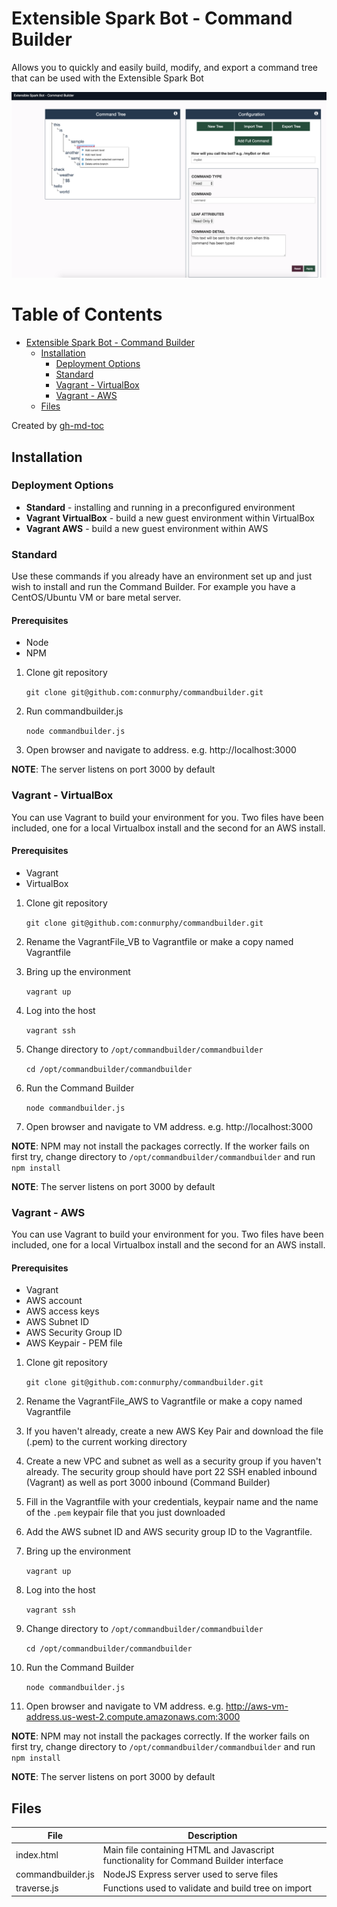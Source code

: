 # Extensible Spark Bot - Command Builder

Allows you to quickly and easily build, modify, and export a command tree that can be used with the Extensible Spark Bot

![alt tag](https://github.com/conmurphy/commandbuilder/blob/master/images/gui.png?raw=true)

Table of Contents
=================

   * [Extensible Spark Bot - Command Builder](#extensible-spark-bot---command-builder)
      * [Installation](#installation)
         * [Deployment Options](#deployment-options)
         * [Standard](#standard)
         * [Vagrant - VirtualBox](#vagrant---virtualbox)
         * [Vagrant - AWS](#vagrant---aws)
      * [Files](#files)

Created by [gh-md-toc](https://github.com/ekalinin/github-markdown-toc)

## Installation

### Deployment Options

* **Standard** - installing and running in a preconfigured environment
* **Vagrant VirtualBox** -  build a new guest environment within VirtualBox
* **Vagrant AWS** - build a new guest environment within AWS

### Standard

Use these commands if you already have an environment set up and just wish to install and run the Command Builder. For example you have a CentOS/Ubuntu VM or bare metal server.

#### Prerequisites
* Node
* NPM


1. Clone git repository
   
   `git clone git@github.com:conmurphy/commandbuilder.git`

2. Run commandbuilder.js

   `node commandbuilder.js`
3. Open browser and navigate to address. e.g. http://localhost:3000

**NOTE**: The server listens on port 3000 by default

### Vagrant - VirtualBox

You can use Vagrant to build your environment for you. Two files have been included, one for a local Virtualbox install and the second for an AWS install. 

#### Prerequisites
* Vagrant
* VirtualBox


1. Clone git repository
   
    `git clone git@github.com:conmurphy/commandbuilder.git`

2. Rename the VagrantFile_VB to Vagrantfile or make a copy named Vagrantfile
3. Bring up the environment
    
    `vagrant up`

4. Log into the host

    `vagrant ssh`

5. Change directory to `/opt/commandbuilder/commandbuilder`

    `cd /opt/commandbuilder/commandbuilder`

6. Run the Command Builder

    `node commandbuilder.js`
7. Open browser and navigate to VM address. e.g. http://localhost:3000

**NOTE**: NPM may not install the packages correctly. If the worker fails on first try, change directory to `/opt/commandbuilder/commandbuilder` and run `npm install`

**NOTE**: The server listens on port 3000 by default

### Vagrant - AWS

You can use Vagrant to build your environment for you. Two files have been included, one for a local Virtualbox install and the second for an AWS install.

#### Prerequisites
* Vagrant
* AWS account
* AWS access keys
* AWS Subnet ID
* AWS Security Group ID
* AWS Keypair - PEM file


1. Clone git repository
   
    `git clone git@github.com:conmurphy/commandbuilder.git`

2. Rename the VagrantFile_AWS to Vagrantfile or make a copy named Vagrantfile
3. If you haven't already, create a new AWS Key Pair and download the file (.pem) to the current working directory
4. Create a new VPC and subnet as well as a security group if you haven't already. The security group should have port 22 SSH enabled inbound (Vagrant) as well as port 3000 inbound (Command Builder)
5. Fill in the Vagrantfile with your credentials, keypair name and the name of the `.pem` keypair file that you just downloaded
6. Add the AWS subnet ID and AWS security group ID to the Vagrantfile.
7. Bring up the environment
    
    `vagrant up`

8. Log into the host

    `vagrant ssh`

9. Change directory to `/opt/commandbuilder/commandbuilder`

    `cd /opt/commandbuilder/commandbuilder`

10. Run the Command Builder

    `node commandbuilder.js`

11. Open browser and navigate to VM address. e.g. http://aws-vm-address.us-west-2.compute.amazonaws.com:3000

**NOTE**: NPM may not install the packages correctly. If the worker fails on first try, change directory to `/opt/commandbuilder/commandbuilder` and run `npm install`

**NOTE**: The server listens on port 3000 by default

## Files

| File | Description |
|----------|----------------|
| index.html | Main file containing HTML and Javascript functionality for Command Builder interface |
| commandbuilder.js | NodeJS Express server used to serve files |
| traverse.js | Functions used to validate and build tree on import |

